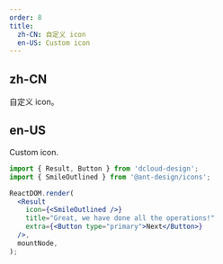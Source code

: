 ```yaml
---
order: 8
title:
  zh-CN: 自定义 icon
  en-US: Custom icon
---
```


## zh-CN

自定义 icon。

## en-US

Custom icon.

```jsx
import { Result, Button } from 'dcloud-design';
import { SmileOutlined } from '@ant-design/icons';

ReactDOM.render(
  <Result
    icon={<SmileOutlined />}
    title="Great, we have done all the operations!"
    extra={<Button type="primary">Next</Button>}
  />,
  mountNode,
);
```
